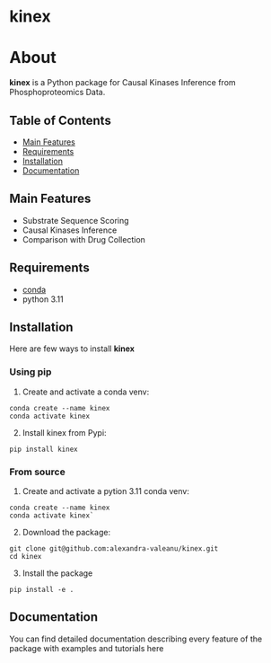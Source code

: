 # kinex

# About

**kinex** is a Python package for Causal Kinases Inference from Phosphoproteomics Data.

## Table of Contents

- [Main Features](#main-features)
- [Requirements](#requirements)
- [Installation](#installation)
- [Documentation](#documentation)

## Main Features

- Substrate Sequence Scoring
- Causal Kinases Inference
- Comparison with Drug Collection

## Requirements

- [conda](https://docs.conda.io/en/latest/miniconda.html)
- python 3.11

## Installation

Here are few ways to install **kinex**

### Using pip

1. Create and activate a conda venv:

```
conda create --name kinex
conda activate kinex
```

2. Install kinex from Pypi:

```
pip install kinex
```

### From source

1. Create and activate a pytion 3.11 conda venv:

```
conda create --name kinex
conda activate kinex`
```

2. Download the package:

```
git clone git@github.com:alexandra-valeanu/kinex.git
cd kinex
```

3. Install the package

```
pip install -e .
```

## Documentation

You can find detailed documentation describing every feature of the package with examples and tutorials here
